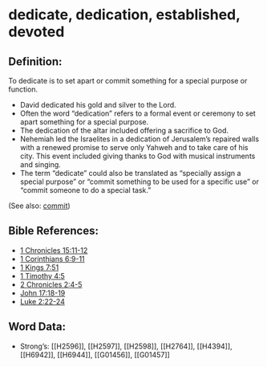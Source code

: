 # dedicate, dedication, established, devoted

## Definition:

To dedicate is to set apart or commit something for a special purpose or function.

* David dedicated his gold and silver to the Lord.
* Often the word “dedication” refers to a formal event or ceremony to set apart something for a special purpose.
* The dedication of the altar included offering a sacrifice to God.
* Nehemiah led the Israelites in a dedication of Jerusalem’s repaired walls with a renewed promise to serve only Yahweh and to take care of his city. This event included giving thanks to God with musical instruments and singing.
* The term “dedicate” could also be translated as “specially assign a special purpose” or “commit something to be used for a specific use” or “commit someone to do a special task.”

(See also: [commit](../other/commit.md))

## Bible References:

* [1 Chronicles 15:11-12](rc://en/tn/help/1ch/15/11)
* [1 Corinthians 6:9-11](rc://en/tn/help/1co/06/09)
* [1 Kings 7:51](rc://en/tn/help/1ki/07/51)
* [1 Timothy 4:5](rc://en/tn/help/1ti/04/05)
* [2 Chronicles 2:4-5](rc://en/tn/help/2ch/02/04)
* [John 17:18-19](rc://en/tn/help/jhn/17/18)
* [Luke 2:22-24](rc://en/tn/help/luk/02/22)

## Word Data:

* Strong’s: [[H2596]], [[H2597]], [[H2598]], [[H2764]], [[H4394]], [[H6942]], [[H6944]], [[G01456]], [[G01457]]
